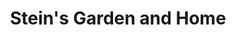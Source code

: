 ---
title: "Stein's Garden and Home"
url: /milwaukee/steins-garden-and-home/
shop: garden centre
---